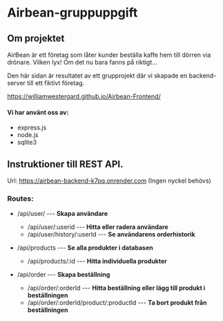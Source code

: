# Airbean-gruppuppgift

## Om projektet

AirBean är ett företag som låter kunder beställa kaffe hem till dörren via drönare.
Vilken lyx! Om det nu bara fanns på riktigt...

Den här sidan är resultatet av ett grupprojekt där vi skapade en backend-server
till ett fiktivt företag.

https://williamwestergard.github.io/Airbean-Frontend/


#### Vi har använt oss av:
- express.js
- node.js
- sqlite3


## Instruktioner till REST API.
Url:  https://airbean-backend-k7pq.onrender.com
(Ingen nyckel behövs)

### Routes:

- /api/user/  --- __Skapa användare__
  - /api/user/:userid   ---  __Hitta eller radera användare__
  -  /api/user/history/:userId --- __Se användarens orderhistorik__


- /api/products --- __Se alla produkter i databasen__
  - /api/products/:id --- __Hitta individuella produkter__


- /api/order --- __Skapa beställning__
  - /api/order/:orderId --- __Hitta beställning eller lägg till produkt i beställningen__
  - /api/order/:orderId/product/:productId --- __Ta bort produkt från beställningen__

